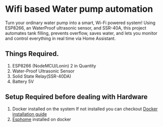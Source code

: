 # Wifi based Water pump automation
Turn your ordinary water pump into a smart, Wi-Fi powered system! Using ESP8266, an WaterProof ultrasonic sensor, and SSR-40A, this project automates tank filling, prevents overflow, saves water, and lets you monitor and control everything in real time via Home Assistant.


## Things Required.
1.  ESP8266 (NodeMCU/Lonin) 2 in Quantity
2.  Water-Proof Ultrasonic Sensor
3.  Solid State Relay(SSR-40DA)
4.  Battery 5V


## Setup Required before dealing with Hardware
1.  Docker installed on the system
    If not installed you can checkout [Docker installation guide](https://docs.docker.com/engine/install/)
2.  [Esphome](esphome.io) installed on docker
